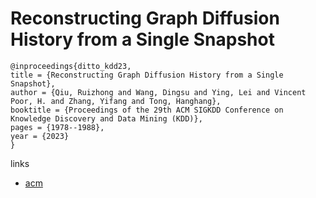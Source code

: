 # Reconstructing Graph Diffusion History from a Single Snapshot

```
@inproceedings{ditto_kdd23,
title = {Reconstructing Graph Diffusion History from a Single Snapshot},
author = {Qiu, Ruizhong and Wang, Dingsu and Ying, Lei and Vincent Poor, H. and Zhang, Yifang and Tong, Hanghang},
booktitle = {Proceedings of the 29th ACM SIGKDD Conference on Knowledge Discovery and Data Mining (KDD)},
pages = {1978--1988},
year = {2023}
}
```

links
- [acm](https://dl.acm.org/doi/10.1145/3580305.3599488)
